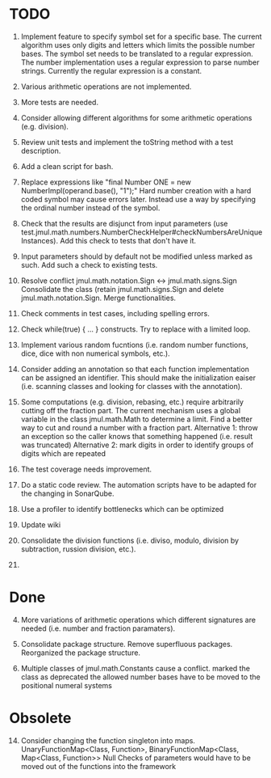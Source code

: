 
# TODO

1) Implement feature to specify symbol set for a specific base. The current algorithm uses only
   digits and letters which limits the possible number bases.
   The symbol set needs to be translated to a regular expression. The number implementation
   uses a regular expression to parse number strings. Currently the regular expression is a
   constant.

2) Various arithmetic operations are not implemented.

3) More tests are needed.

5) Consider allowing different algorithms for some arithmetic operations (e.g. division).

6) Review unit tests and implement the toString method with a test description.

8) Add a clean script for bash.

10) Replace expressions like "final Number ONE = new NumberImpl(operand.base(), "1");"
   Hard number creation with a hard coded symbol may cause errors later. Instead use a way by specifying
   the ordinal number instead of the symbol.

11) Check that the results are disjunct from input parameters (use test.jmul.math.numbers.NumberCheckHelper#checkNumbersAreUniqueInstances).
   Add this check to tests that don't have it.

12) Input parameters should by default not be modified unless marked as such.
   Add such a check to existing tests.

13) Resolve conflict jmul.math.notation.Sign <-> jmul.math.signs.Sign
   Consolidate the class (retain jmul.math.signs.Sign and delete jmul.math.notation.Sign. Merge functionalities.

15) Check comments in test cases, including spelling errors.

16) Check while(true) { ... } constructs. Try to replace with a limited loop.

17) Implement various random fucntions (i.e. random number functions, dice, dice with non numerical symbols, etc.).

18) Consider adding an annotation so that each function implementation can be assigned an identifier. This
   should make the initialization eaiser (i.e. scanning classes and looking for classes with the annotation).

19) Some computations (e.g. division, rebasing, etc.) require arbitrarily cutting off the fraction part. The current
   mechanism uses a global variable in the class jmul.math.Math to determine a limit.
   Find a better way to cut and round a number with a fraction part.
   Alternative 1: throw an exception so the caller knows that something happened (i.e. result was truncated)
   Alternative 2: mark digits in order to identify groups of digits which are repeated

20) The test coverage needs improvement.

21) Do a static code review.
   The automation scripts have to be adapted for the changing in SonarQube.

22) Use a profiler to identify bottlenecks which can be optimized

23) Update wiki

24) Consolidate the division functions (i.e. diviso, modulo, division by subtraction, russion division, etc.).

25)


# Done

4) More variations of arithmetic operations which different signatures are needed (i.e.
   number and fraction paramaters).

7) Consolidate package structure. Remove superfluous packages.
	Reorganized the package structure.

9) Multiple classes of jmul.math.Constants cause a conflict.
	marked the class as deprecated
	the allowed number bases have to be moved to the positional numeral systems


# Obsolete

14) Consider changing the function singleton into maps.
    UnaryFunctionMap<Class, Function>, BinaryFunctionMap<Class, Map<Class, Function>>
	Null Checks of parameters would have to be moved out of the functions into the framework
